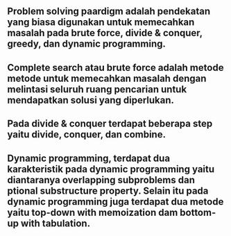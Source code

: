## Problem solving paardigm adalah pendekatan yang biasa digunakan untuk memecahkan masalah pada brute force, divide & conquer, greedy, dan dynamic programming.
## Complete search atau brute force adalah metode  metode untuk memecahkan masalah dengan melintasi seluruh ruang pencarian untuk mendapatkan solusi yang diperlukan. 
## Pada divide & conquer terdapat beberapa step yaitu divide, conquer, dan combine.
## Dynamic programming, terdapat dua karakteristik pada dynamic programming yaitu diantaranya overlapping subproblems dan ptional substructure property. Selain itu pada dynamic programming juga terdapat dua metode yaitu top-down with memoization dam bottom-up with tabulation. 
